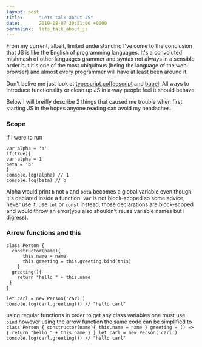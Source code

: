 ```yaml
---
layout: post
title:      "Lets talk about JS"
date:       2019-08-07 20:51:06 +0000
permalink:  lets_talk_about_js
---
```



From my current, albeit, limited understanding I've come to the conclusion that JS is like the English of programming languages.  It's a convoluted mishmash of other languages grammer and syntax not always in a sensible order but it's one of the most ubiquitous (being the language of the web browser) and almost every programmer will have at least been around it.

Don't belive me just look at [typescript](https://www.typescriptlang.org/),[coffeescript](https://coffeescript.org/#introduction) and [babel](https://babeljs.io/).  All ways to introduce functionality or clean up JS in a way people feel it should behave.  

Below I will breifly describe 2 things that caused me trouble when first starting JS in the hopes anyone reading can avoid my headaches.

### Scope
if i were to run
```
var alpha = 'a'
if(true){
var alpha = 1
beta = 'b'
}
console.log(alpha) // 1
console.log(beta) // b
```
Alpha would print `b` not `a` and `beta` becomes a global variable even though it's declared inside a function. `var` is not block-scoped so some advice, never use it, use `let` or `const` instead, those declarations are block-scoped and would throw an error(you also shouldn't reuse variable names but i digress). 

### Arrow functions and this
```
class Person {
  constructor(name){
	  this.name = name
      this.greeting = this.greeting.bind(this)
	}
  greeting(){
    return "hello " + this.name
 }
}

let carl = new Person('carl')
console.log(carl.greeting()) // "hello carl"
```
using regular functions in order to get any class variables one must use `bind` however using the arrow function the same code can be simplified to 
`class Person {
  constructor(name){
	  this.name = name
	}
  greeting = () => {
    return "hello " + this.name
 }
}
let carl = new Person('carl')
console.log(carl.greeting()) // "hello carl"
`




